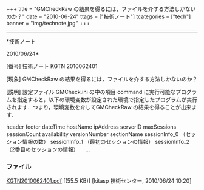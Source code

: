 ﻿+++
title = "GMCheckRaw の結果を得るには，ファイルを介する方法しかないのか？"
date = "2010-06-24"
ttags = ["技術ノート"]
tcategories = ["tech"]
banner = "img/technote.jpg"
+++

-----------------------------------------------------------------------------------------------------------------------------

*技術ノート

2010/06/24*


[番号]
技術ノート KGTN 2010062401

[現象]
GMCheckRaw の結果を得るには，ファイルを介する方法しかないのか？

[説明]
設定ファイル GMCheck.ini の中の項目 command
に実行可能なプログラムを指定すると，以下の環境変数が設定された環境で指定したプログラムが実行されます．つまり，環境変数を介してGMCheckRaw
の結果を得ることが出来ます．

header
footer
dateTime
hostName
ipAddress
serverID
maxSessions
sessionCount
availability
versionNumber
sectionName
sessionInfo_0 （セッション情報の数）
sessionInfo_1 （最初のセッションの情報）
sessionInfo_2 （2番目のセッションの情報）
　...


### ファイル

 
 


[KGTN2010062401.pdf](http://techreport.kitasp.net/attachments/download/209/KGTN2010062401.pdf)
 [(55.5 KB)] [kitasp 技術センター, 2010/06/24
10:20]


 


 

